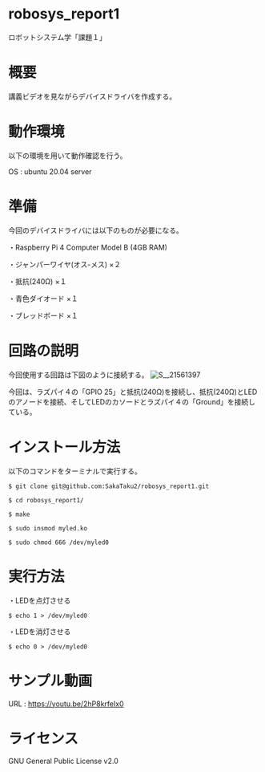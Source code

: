 # robosys_report1
ロボットシステム学「課題１」

# 概要
講義ビデオを見ながらデバイスドライバを作成する。

# 動作環境
以下の環境を用いて動作確認を行う。

OS : ubuntu 20.04 server

# 準備
今回のデバイスドライバには以下のものが必要になる。

・Raspberry Pi 4 Computer Model B (4GB RAM)

・ジャンパーワイヤ(オス-メス) ×２

・抵抗(240Ω) ×１

・青色ダイオード ×１

・ブレッドボード ×１

# 回路の説明
今回使用する回路は下図のように接続する。
![S__21561397](https://user-images.githubusercontent.com/94817675/146217858-44289919-2dc6-474b-b083-f7f961fef952.jpg)

今回は、ラズパイ４の「GPIO 25」と抵抗(240Ω)を接続し、抵抗(240Ω)とLEDのアノードを接続、そしてLEDのカソードとラズパイ４の「Ground」を接続している。
# インストール方法
以下のコマンドをターミナルで実行する。

  ```
  $ git clone git@github.com:SakaTaku2/robosys_report1.git
 
  $ cd robosys_report1/
  
  $ make
  
  $ sudo insmod myled.ko
  
  $ sudo chmod 666 /dev/myled0
  ```

# 実行方法
・LEDを点灯させる

  ```
  $ echo 1 > /dev/myled0
  ```
  
・LEDを消灯させる

  ``` 
  $ echo 0 > /dev/myled0
  ```
  
# サンプル動画
URL : https://youtu.be/2hP8krfeIx0

# ライセンス
GNU General Public License v2.0

